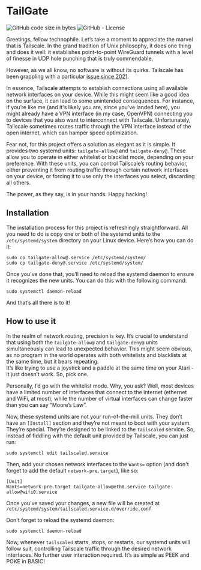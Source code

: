 # TailGate

![GitHub code size in bytes](https://img.shields.io/github/languages/code-size/fernandoenzo/tailgate)
![GitHub - License](https://img.shields.io/github/license/fernandoenzo/tailgate)

Greetings, fellow technophile. Let’s take a moment to appreciate the marvel that is Tailscale. In the grand tradition of Unix philosophy, it does one thing and does it well: it establishes 
point-to-point WireGuard tunnels with a level of finesse in UDP hole punching that is truly commendable.

However, as we all know, no software is without its quirks. Tailscale has been grappling with a particular [issue since 2021](https://github.com/tailscale/tailscale/issues/1552).

In essence, Tailscale attempts to establish connections using all available network interfaces on your device. While this might seem like a good idea on the surface, it can lead to some unintended 
consequences. For instance, if you’re like me (and it's likely you are, since you've landed here), you might already have a VPN interface (in my case, OpenVPN) connecting you to devices that you also 
want to interconnect with Tailscale. Unfortunately, Tailscale sometimes routes traffic through the VPN interface instead of the open internet, which can hamper speed optimization.

Fear not, for this project offers a solution as elegant as it is simple. It provides two systemd units: `tailgate-allow@` and `tailgate-deny@`. These allow you to operate in either whitelist or 
blacklist mode, depending on your preference. With these units, you can control Tailscale’s routing behavior, either preventing it from routing traffic through certain network interfaces on your 
device, or forcing it to use only the interfaces you select, discarding all others.

The power, as they say, is in your hands. Happy hacking!

## Installation

The installation process for this project is refreshingly straightforward. All you need to do is copy one or both of the systemd units to the `/etc/systemd/system` directory on your Linux device. 
Here’s how you can do it:

```commandline
sudo cp tailgate-allow@.service /etc/systemd/system/
sudo cp tailgate-deny@.service /etc/systemd/system/
```

Once you’ve done that, you’ll need to reload the systemd daemon to ensure it recognizes the new units. You can do this with the following command:

```commandline
sudo systemctl daemon-reload
```

And that’s all there is to it!

## How to use it

In the realm of network routing, precision is key. It’s crucial to understand that using both the `tailgate-allow@` and `tailgate-deny@` units simultaneously can lead to unexpected behavior. This 
might seem obvious, as no program in the world operates with both whitelists and blacklists at the same time, but it bears repeating.  
It’s like trying to use a joystick and a paddle at the same 
time on your Atari - it just doesn’t work. So, pick one.

Personally, I’d go with the whitelist mode. Why, you ask? Well, most devices have a limited number of interfaces that connect to the internet (ethernet and WiFi, at most), while the number of virtual 
interfaces can change faster than you can say “Moore’s Law”.

Now, these systemd units are not your run-of-the-mill units. They don’t have an `[Install]` section and they’re not meant to boot with your system. They’re special. They’re designed to be linked to 
the `tailscaled` service. So, instead of fiddling with the default unit provided by Tailscale, you can just run:

```commandline
sudo systemctl edit tailscaled.service
```

Then, add your chosen network interfaces to the `Wants=` option (and don't forget to add the default `network-pre.target`), like so:

```commandline
[Unit]
Wants=network-pre.target tailgate-allow@eth0.service tailgate-allow@wifi0.service
```

Once you’ve saved your changes, a new file will be created at `/etc/systemd/system/tailscaled.service.d/override.conf`

Don't forget to reload the systemd daemon:

```commandline
sudo systemctl daemon-reload
```

Now, whenever `tailscaled` starts, stops, or restarts, our systemd units will 
follow suit, controlling Tailscale traffic through the desired network interfaces. No further user interaction required. It’s as simple as PEEK and POKE in BASIC!
